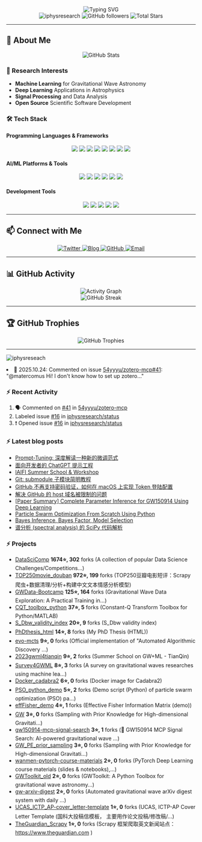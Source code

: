<div align="center">
  <img src="https://readme-typing-svg.demolab.com?font=Fira+Code&pause=1000&color=2E86AB&center=true&vCenter=true&width=435&lines=Welcome+to+my+GitHub+Profile!;Machine+Learning+Researcher;Gravitational+Wave+Astronomer;Open+Source+Enthusiast" alt="Typing SVG" />
</div>


<div align="center">
  <img src="https://komarev.com/ghpvc/?username=iphysreseach&label=Profile%20views&color=0e75b6&style=for-the-badge" alt="iphysresearch" />
  <img src="https://img.shields.io/github/followers/iphysresearch?label=Followers&style=for-the-badge&color=2E86AB" alt="GitHub followers" />
  <img src="https://img.shields.io/github/stars/iphysresearch?label=Total%20Stars&style=for-the-badge&color=F7B731" alt="Total Stars" />
</div>

---

## 🚀 About Me

<div align="center">
  <img src="https://github-readme-stats.vercel.app/api?username=iphysresearch&show_icons=true&theme=tokyonight&hide_border=true&count_private=true&include_all_commits=true&custom_title=My%20GitHub%20Statistics" alt="GitHub Stats" />
</div>


### 🔬 Research Interests
- **Machine Learning** for Gravitational Wave Astronomy
- **Deep Learning** Applications in Astrophysics
- **Signal Processing** and Data Analysis
- **Open Source** Scientific Software Development

### 🛠️ Tech Stack

#### Programming Languages & Frameworks
<div align="center">
  <img src="https://img.shields.io/badge/Python-3776AB?style=for-the-badge&logo=python&logoColor=white" />
  <img src="https://img.shields.io/badge/PyTorch-EE4C2C?style=for-the-badge&logo=pytorch&logoColor=white" />
  <img src="https://img.shields.io/badge/TensorFlow-FF6F00?style=for-the-badge&logo=tensorflow&logoColor=white" />
  <img src="https://img.shields.io/badge/JAX-FF6B6B?style=for-the-badge&logo=jax&logoColor=white" />
  <img src="https://img.shields.io/badge/Scikit--Learn-F7931E?style=for-the-badge&logo=scikit-learn&logoColor=white" />
  <img src="https://img.shields.io/badge/NumPy-013243?style=for-the-badge&logo=numpy&logoColor=white" />
  <img src="https://img.shields.io/badge/Pandas-150458?style=for-the-badge&logo=pandas&logoColor=white" />
  <img src="https://img.shields.io/badge/Jupyter-F37626?style=for-the-badge&logo=jupyter&logoColor=white" />
</div>

#### AI/ML Platforms & Tools
<div align="center">
  <img src="https://img.shields.io/badge/Ray-028CF0?style=for-the-badge&logo=ray&logoColor=white" />
  <img src="https://img.shields.io/badge/Hugging%20Face-FF6B6B?style=for-the-badge&logo=huggingface&logoColor=white" />
  <img src="https://img.shields.io/badge/OpenAI-412991?style=for-the-badge&logo=openai&logoColor=white" />
  <img src="https://img.shields.io/badge/Claude-FF7F00?style=for-the-badge&logo=anthropic&logoColor=white" />
  <img src="https://img.shields.io/badge/Google%20Gemini-4285F4?style=for-the-badge&logo=google&logoColor=white" />
  <img src="https://img.shields.io/badge/DeepSeek-1E40AF?style=for-the-badge&logo=openai&logoColor=white" />
</div>

#### Development Tools
<div align="center">
  <img src="https://img.shields.io/badge/Git-F05032?style=for-the-badge&logo=git&logoColor=white" />
  <img src="https://img.shields.io/badge/Docker-2496ED?style=for-the-badge&logo=docker&logoColor=white" />
  <img src="https://img.shields.io/badge/Linux-FCC624?style=for-the-badge&logo=linux&logoColor=black" />
  <img src="https://img.shields.io/badge/VS%20Code-007ACC?style=for-the-badge&logo=visual-studio-code&logoColor=white" />
  <img src="https://img.shields.io/badge/Cursor-000000?style=for-the-badge&logo=cursor&logoColor=white" />
</div>

---

## 📫 Connect with Me

<div align="center">
  <a href="https://x.com/Herb_hewang">
    <img src="https://img.shields.io/badge/Twitter-1DA1F2?style=for-the-badge&logo=twitter&logoColor=white" alt="Twitter" />
  </a>
  <a href="https://iphysresearch.github.io/blog/">
    <img src="https://img.shields.io/badge/Blog-FF5722?style=for-the-badge&logo=blogger&logoColor=white" alt="Blog" />
  </a>
  <a href="https://github.com/iphysresearch">
    <img src="https://img.shields.io/badge/GitHub-100000?style=for-the-badge&logo=github&logoColor=white" alt="GitHub" />
  </a>
  <a href="mailto:hewang@ucas.ac.cn">
    <img src="https://img.shields.io/badge/Email-D14836?style=for-the-badge&logo=gmail&logoColor=white" alt="Email" />
  </a>
</div>

---

## 📊 GitHub Activity

<div align="center">
  <img src="https://github-readme-activity-graph.vercel.app/graph?username=iphysresearch&theme=github-compact&hide_border=true&area=true&height=300&custom_title=My%20Contribution%20Activity" alt="Activity Graph" />
</div>

<div align="center">
  <img src="https://github-readme-streak-stats.herokuapp.com/?user=iphysresearch&theme=tokyonight&hide_border=true&stroke=0000&background=0D1117&ring=5BCDEC&fire=5BCDEC&currStreakNum=5BCDEC&sideNums=5BCDEC&currStreakLabel=5BCDEC&sideLabels=5BCDEC&dates=5BCDEC" alt="GitHub Streak" />
</div>

---

## 🏆 GitHub Trophies

<div align="center">
  <img src="https://github-profile-trophy.vercel.app/?username=iphysresearch&theme=tokyonight&no-frame=true&no-bg=true&margin-w=4&row=1&column=7" alt="GitHub Trophies" />
</div>

---

<p align="left"> <img src="https://komarev.com/ghpvc/?username=iphysreseach&label=Profile%20views&color=0e75b6&style=plastic" alt="iphysreseach" /> </p>


<!-- ACTIVITY:START -->
<li>💬 2025.10.24: Commented on issue <a href="https://github.com/54yyyu/zotero-mcp/issues/41#issuecomment-3443336593">54yyyu/zotero-mcp#41</a>: "@matercomus  Hi! I don't know how to set up zotero…"</li>
<!-- ACTIVITY:END -->

### :zap: Recent Activity

<!--START_SECTION:activity-->
1. 🗣 Commented on [#41](https://github.com/54yyyu/zotero-mcp/issues/41#issuecomment-3443336593) in [54yyyu/zotero-mcp](https://github.com/54yyyu/zotero-mcp)
2.  Labeled issue [#16](https://github.com/iphysresearch/status/issues/16) in [iphysresearch/status](https://github.com/iphysresearch/status)
3. ❗ Opened issue [#16](https://github.com/iphysresearch/status/issues/16) in [iphysresearch/status](https://github.com/iphysresearch/status)
<!--END_SECTION:activity-->

### ⚡ Latest blog posts

<!-- BLOG-POST-LIST:START -->

- [Prompt-Tuning: 深度解读一种新的微调范式](https://iphysresearch.github.io/blog/post/dl_notes/prompt_tuning/)
- [面向开发者的 ChatGPT 提示工程](https://iphysresearch.github.io/blog/post/dl_notes/prompt_engineering/)
- [IAIFI Summer School &amp; Workshop](https://iphysresearch.github.io/blog/post/dl_notes/iaifi/)
- [Git: submodule 子模块简明教程](https://iphysresearch.github.io/blog/post/programing/git/git_submodule/)
- [GitHub 不再支持密码验证，如何在 macOS 上实现 Token 登陆配置](https://iphysresearch.github.io/blog/post/programing/2021-08-13-token-authentication-requirements-for-git-operations/)
- [解决 GitHub 的 host 域名被限制的问题](https://iphysresearch.github.io/blog/post/programing/linux_shell/hosts/)
- [[Paper Summary] Complete Parameter Inference for GW150914 Using Deep Learning](https://iphysresearch.github.io/blog/post/apaperaday/complete_parameter_inference_for_gw150914_using_deep_learning/)
- [Particle Swarm Optimization From Scratch Using Python](https://iphysresearch.github.io/blog/post/ml_notes/pso_python/)
- [Bayes Inference, Bayes Factor, Model Selection](https://iphysresearch.github.io/blog/post/ml_notes/bayes_inference_bayes_factor_model_selection/)
- [谱分析 &lpar;spectral analysis&rpar; 的 SciPy 代码解析](https://iphysresearch.github.io/blog/post/signal_processing/spectral_analysis_scipy/)

<!-- BLOG-POST-LIST:END -->

### ⚡ Projects

<!-- PROJECTS START -->
* [DataSciComp](https://github.com/iphysresearch/DataSciComp) **1674⭐, 302** forks (A collection of popular Data Science Challenges/Competitions...) 
* [TOP250movie_douban](https://github.com/iphysresearch/TOP250movie_douban) **972⭐, 199** forks (TOP250豆瓣电影短评：Scrapy 爬虫+数据清理/分析+构建中文文本情感分析模型) 
* [GWData-Bootcamp](https://github.com/iphysresearch/GWData-Bootcamp) **125⭐, 164** forks (Gravitational Wave Data Exploration: A Practical Training in...) 
* [CQT_toolbox_python](https://github.com/iphysresearch/CQT_toolbox_python) **37⭐, 5** forks (Constant-Q Transform Toolbox for Python/MATLAB) 
* [S_Dbw_validity_index](https://github.com/iphysresearch/S_Dbw_validity_index) **20⭐, 9** forks (S_Dbw validity index) 
* [PhDthesis_html](https://github.com/iphysresearch/PhDthesis_html) **14⭐, 8** forks (My PhD Thesis (HTML)) 
* [evo-mcts](https://github.com/iphysresearch/evo-mcts) **9⭐, 0** forks (Official implementation of "Automated Algorithmic Discovery ...) 
* [2023gwml4tianqin](https://github.com/iphysresearch/2023gwml4tianqin) **9⭐, 2** forks (Summer School on GW+ML - TianQin) 
* [Survey4GWML](https://github.com/iphysresearch/Survey4GWML) **8⭐, 3** forks (A survey on gravitational waves researches using machine lea...) 
* [Docker_cadabra2](https://github.com/iphysresearch/Docker_cadabra2) **6⭐, 0** forks (Docker image for Cadabra2) 
* [PSO_python_demo](https://github.com/iphysresearch/PSO_python_demo) **5⭐, 2** forks (Demo script (Python) of particle swarm optimization (PSO) pa...) 
* [effFisher_demo](https://github.com/iphysresearch/effFisher_demo) **4⭐, 1** forks (Effective Fisher Information Matrix (demo)) 
* [GW](https://github.com/iphysresearch/GW) **3⭐, 0** forks (Sampling with Prior Knowledge for High-dimensional Gravitati...) 
* [gw150914-mcp-signal-search](https://github.com/iphysresearch/gw150914-mcp-signal-search) **3⭐, 1** forks (🌊 GW150914 MCP Signal Search: AI-powered gravitational wave ...) 
* [GW_PE_prior_sampling](https://github.com/iphysresearch/GW_PE_prior_sampling) **3⭐, 0** forks (Sampling with Prior Knowledge for High-dimensional Gravitati...) 
* [wanmen-pytorch-course-materials](https://github.com/iphysresearch/wanmen-pytorch-course-materials) **2⭐, 0** forks (PyTorch Deep Learning course materials (slides & notebooks),...) 
* [GWToolkit_old](https://github.com/iphysresearch/GWToolkit_old) **2⭐, 0** forks (GWToolkit: A Python Toolbox for gravitational wave astronomy...) 
* [gw-arxiv-digest](https://github.com/iphysresearch/gw-arxiv-digest) **2⭐, 0** forks (Automated gravitational wave arXiv digest system with daily ...) 
* [UCAS_ICTP_AP-cover_letter-template](https://github.com/iphysresearch/UCAS_ICTP_AP-cover_letter-template) **1⭐, 0** forks (UCAS, ICTP-AP Cover Letter Template (国科大投稿信模板， 主要用作论文投稿/修改稿/...) 
* [TheGuardian_Scrapy](https://github.com/iphysresearch/TheGuardian_Scrapy) **1⭐, 0** forks (Scrapy 框架爬取英文新闻站点： https://www.theguardian.com )<!-- PROJECTS END -->
